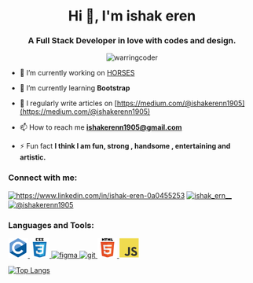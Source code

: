 <h1 align="center">Hi 👋, I'm ishak eren</h1>
<h3 align="center">A Full Stack Developer in love with codes and design.</h3> 

<p align="center"> <img src="https://komarev.com/ghpvc/?username=warringcoder&label=Profile%20views&color=0e75b6&style=flat" alt="warringcoder" /> </p>

- 🔭 I’m currently working on [HORSES](file:///Users/macbook/Desktop/Frontend%20Web/Flexbox_work/flexbox.html#)

- 🌱 I’m currently learning **Bootstrap**

- 📝 I regularly write articles on [https://medium.com/@ishakerenn1905](https://medium.com/@ishakerenn1905)

- 📫 How to reach me **ishakerenn1905@gmail.com**

- ⚡ Fun fact **I think I am fun, strong , handsome , entertaining and artistic.**

<h3 align="left">Connect with me:</h3>
<p align="left">
<a href="https://linkedin.com/in/https://www.linkedin.com/in/ishak-eren-0a0455253" target="blank"><img align="center" src="https://raw.githubusercontent.com/rahuldkjain/github-profile-readme-generator/master/src/images/icons/Social/linked-in-alt.svg" alt="https://www.linkedin.com/in/ishak-eren-0a0455253" height="30" width="40" /></a>
<a href="https://instagram.com/i̇shak_ern__" target="blank"><img align="center" src="https://raw.githubusercontent.com/rahuldkjain/github-profile-readme-generator/master/src/images/icons/Social/instagram.svg" alt="i̇shak_ern__" height="30" width="40" /></a>
<a href="https://medium.com/@ishakerenn1905" target="blank"><img align="center" src="https://raw.githubusercontent.com/rahuldkjain/github-profile-readme-generator/master/src/images/icons/Social/medium.svg" alt="@ishakerenn1905" height="30" width="40" /></a>
</p>

<h3 align="left">Languages and Tools:</h3>
<p align="left"> <a href="https://www.cprogramming.com/" target="_blank" rel="noreferrer"> <img src="https://raw.githubusercontent.com/devicons/devicon/master/icons/c/c-original.svg" alt="c" width="40" height="40"/> </a> <a href="https://www.w3schools.com/css/" target="_blank" rel="noreferrer"> <img src="https://raw.githubusercontent.com/devicons/devicon/master/icons/css3/css3-original-wordmark.svg" alt="css3" width="40" height="40"/> </a> <a href="https://www.figma.com/" target="_blank" rel="noreferrer"> <img src="https://www.vectorlogo.zone/logos/figma/figma-icon.svg" alt="figma" width="40" height="40"/> </a> <a href="https://git-scm.com/" target="_blank" rel="noreferrer"> <img src="https://www.vectorlogo.zone/logos/git-scm/git-scm-icon.svg" alt="git" width="40" height="40"/> </a> <a href="https://www.w3.org/html/" target="_blank" rel="noreferrer"> <img src="https://raw.githubusercontent.com/devicons/devicon/master/icons/html5/html5-original-wordmark.svg" alt="html5" width="40" height="40"/> </a> <a href="https://developer.mozilla.org/en-US/docs/Web/JavaScript" target="_blank" rel="noreferrer"> <img src="https://raw.githubusercontent.com/devicons/devicon/master/icons/javascript/javascript-original.svg" alt="javascript" width="40" height="40"/> </a> </p>

[![Top Langs](https://github-readme-stats.vercel.app/api/top-langs/?username=WarringCoder&size_weight=0.5&count_weight=0.5)](https://github.com/WarringCoder/github-readme-stats) 


